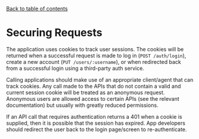 [Back to table of contents](API.md)

# Securing Requests
The application uses cookies to track user sessions. The cookies will be returned when a successful
request is made to log in (`POST /auth/login`), create a new account (`PUT /users/:username`), or
when redirected back from a successful login using a third-party auth service.

Calling applications should make use of an appropriate client/agent that can track cookies. Any call made
to the APIs that do not contain a valid and current session cookie will be treated as an anonymous request.
Anonymous users are allowed access to certain APIs (see the relevant documentation) but usually with
greatly reduced permissions.

If an API call that requires authentication returns a 401 when a cookie is supplied, then it is possible
that the session has expired. App developers should redirect the user back to the login page/screen to
re-authenticate.
